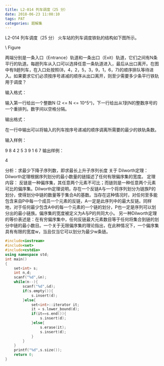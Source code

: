 ```yaml
---
title: L2-014 列车调度（25 分）
date: 2018-06-23 11:08:10
tags: PAT
categories: 题解集
---
```


L2-014 列车调度（25 分）
火车站的列车调度铁轨的结构如下图所示。

\ Figure

两端分别是一条入口（Entrance）轨道和一条出口（Exit）轨道，它们之间有N条平行的轨道。每趟列车从入口可以选择任意一条轨道进入，最后从出口离开。在图中有9趟列车，在入口处按照{8，4，2，5，3，9，1，6，7}的顺序排队等待进入。如果要求它们必须按序号递减的顺序从出口离开，则至少需要多少条平行铁轨用于调度？

输入格式：

输入第一行给出一个整数N (2 <= N <= 10^5^)，下一行给出从1到N的整数序号的一个重排列。数字间以空格分隔。

输出格式：

在一行中输出可以将输入的列车按序号递减的顺序调离所需要的最少的铁轨条数。

输入样例：

9
8 4 2 5 3 9 1 6 7
输出样例：

4

分析：求最少下降子序列数，即求最长上升子序列长度
关于 Dilworth定理：
Dilworth定理根据序列划分的最小数量的链描述了任何有限偏序集的宽度。
定理内容：
反链是一种偏序集，其任意两个元素不可比；而链则是一种任意两个元素可比的偏序集。Dilworth定理说明，存在一个反链A与一个将序列划分为链族P的划分，使得划分中链的数量等于集合A的基数。当存在这种情况时，对任何至多能包含来自P中每一个成员一个元素的反链，A一定是此序列中的最大反链。同样地，对于任何最少包含A中的每一个元素的一个链的划分，P也一定是序列可以划分出的最小链族。偏序集的宽度被定义为A与P的共同大小。
另一种Dilworth定理的等价表述是：在有穷偏序集中，任何反链最大元素数目等于任何将集合到链的划分中链的最小数目。一个关于无限偏序集的理论指出，在此种情况下，一个偏序集具有有限的宽度w，当且仅当它可以划分为最少w条链。
```cpp
#include<iostream>
#include<set>
#include<cstdio>
using namespace std;
int main()
{
    set<int> s;
    int n,d;
    scanf("%d",&n);
    while(n--){
        scanf("%d",&d);
        if(s.empty()){
            s.insert(d);
        }else{
            set<int>::iterator it;
            it = s.lower_bound(d);
            if(it==s.end()){
                s.insert(d);
            }else{
                s.erase(it);
                s.insert(d);
            }
        }
    }
    printf("%d",s.size());
    return 0;
}

```